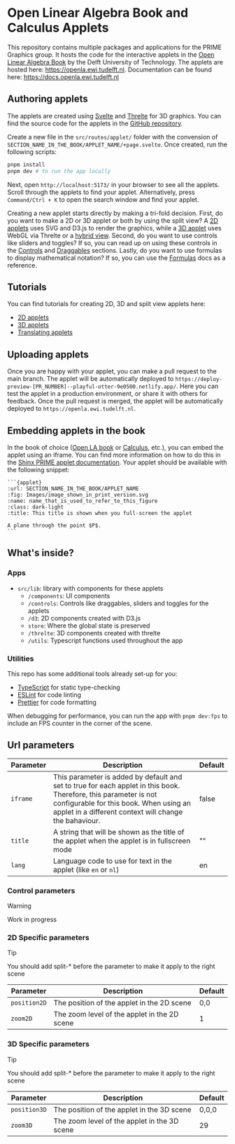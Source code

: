 # Open Linear Algebra Book and Calculus Applets

This repository contains multiple packages and applications for the PRIME Graphics group. It hosts the code for the interactive applets in the [Open Linear Algebra Book](https://interactivetextbooks.tudelft.nl/linear-algebra/) by the Delft University of Technology. The applets are hosted here: https://openla.ewi.tudelft.nl. Documentation can be found here: https://docs.openla.ewi.tudelft.nl

## Authoring applets

The applets are created using [Svelte](https://svelte.dev/) and [Threlte](https://threlte.xyz/) for 3D graphics.
You can find the source code for the applets in the [GitHub repository](https://github.com/PRIME-TU-Delft/Open-LA-Applets).

Create a new file in the `src/routes/applet/` folder with the convension of `SECTION_NAME_IN_THE_BOOK/APPLET_NAME/+page.svelte`.
Once created, run the following scripts:

```bash
pnpm install
pnpm dev # to run the app locally
```

Next, open `http://localhost:5173/` in your browser to see all the applets. Scroll through the applets to find your applet.
Alternatively, press `Command/Ctrl + K` to open the search window and find your applet.

Creating a new applet starts directly by making a tri-fold decision. First, do you want to make a 2D or 3D applet or both by using the split view? A [2D applets](https://docs.openla.ewi.tudelft.nl/?path=/docs/initialize-canvas2d--docs) uses SVG and D3.js to render the graphics, while a [3D applet](https://docs.openla.ewi.tudelft.nl/?path=/docs/initialize-canvas3d--docs) uses WebGL via Threlte or a [hybrid view](https://docs.openla.ewi.tudelft.nl/?path=/docs/initialize-splitcanvas2d--docs). Second, do you want to use controls like sliders and toggles? If so, you can read up on using these controls in the
[Controls](https://docs.openla.ewi.tudelft.nl/?path=/docs/initialize-controls--docs) and [Draggables](https://docs.openla.ewi.tudelft.nl/?path=/docs/initialize-draggables--docs) sections. Lastly, do you want to use formulas to display mathematical notation? If so, you can use the [Formulas](https://docs.openla.ewi.tudelft.nl/?path=/docs/initialize-formulas--docs) docs as a reference.

## Tutorials

You can find tutorials for creating 2D, 3D and split view applets here:

- [2D applets](https://docs.openla.ewi.tudelft.nl/?path=/docs/tutorials-tutorial-2d--docs)
- [3D applets](https://docs.openla.ewi.tudelft.nl/?path=/docs/tutorials-tutorial-3d--docs)
- [Translating applets](https://docs.openla.ewi.tudelft.nl/?path=/docs/tutorials-tutorial-translation--docs)

## Uploading applets

Once you are happy with your applet, you can make a pull request to the main branch. The applet will be automatically
deployed to `https://deploy-preview-[PR_NUMBER]--playful-otter-9e0500.netlify.app/`. Here you can test the applet in a production
environment, or share it with others for feedback. Once the pull request is merged, the applet will be automatically
deployed to `https://openla.ewi.tudelft.nl`.

## Embedding applets in the book

In the book of choice ([Open LA book](https://github.com/TUDelft-PRIME-Books/Linear-Algebra) or [Calculus](https://github.com/TUDelft-PRIME-Books/Calculus), etc.),
you can embed the applet using an iframe. You can find more information on how to do this in the
[Shinx PRIME applet documentation](https://github.com/TeachBooks/Sphinx-PRIME-applets). Your applet should be available with the following snippet:

````
```{applet}
:url: SECTION_NAME_IN_THE_BOOK/APPLET_NAME
:fig: Images/image_shown_in_print_version.svg
:name: name_that_is_used_to_refer_to_this_figure
:class: dark-light
:title: This title is shown when you full-screen the applet

A plane through the point $P$.
```
````

## What's inside?

### Apps

- `src/lib`: library with components for these applets
  - `/components`: UI components
  - `/controls`: Controls like draggables, sliders and toggles for the applets
  - `/d3`: 2D components created with D3.js
  - `store`: Where the global state is preserved
  - `/threlte`: 3D components created with threlte
  - `/utils`: Typescript functions used throughout the app

### Utilities

This repo has some additional tools already set-up for you:

- [TypeScript](https://www.typescriptlang.org/) for static type-checking
- [ESLint](https://eslint.org/) for code linting
- [Prettier](https://prettier.io) for code formatting

When debugging for performance, you can run the app with `pnpm dev:fps` to include an FPS counter in the corner of the scene.

## Url parameters

<!-- Autocomplete makes a mess out of this table :( -->

| Parameter | Description                                                                                                                                                                                                          | Default |
| --------- | -------------------------------------------------------------------------------------------------------------------------------------------------------------------------------------------------------------------- | ------- |
| `iframe`  | This parameter is added by default and set to true for each applet in this book. Therefore, this parameter is not configurable for this book. When using an applet in a different context will change the bahaviour. | false   |
| `title`   | A string that will be shown as the title of the applet when the applet is in fullscreen mode                                                                                                                         | ""      |
| `lang`    | Language code to use for text in the applet (like `en` or `nl`)                                                                                                                                                      | en      |

### Control parameters

> [!WARNING]
> Work in progress

### 2D Specific parameters

> [!TIP]
> You should add split-\* before the parameter to make it apply to the right scene

| Parameter    | Description                                  | Default |
| ------------ | -------------------------------------------- | ------- |
| `position2D` | The position of the applet in the 2D scene   | 0,0     |
| `zoom2D`     | The zoom level of the applet in the 2D scene | 1       |

### 3D Specific parameters

> [!TIP]
> You should add split-\* before the parameter to make it apply to the right scene

| Parameter    | Description                                  | Default |
| ------------ | -------------------------------------------- | ------- |
| `position3D` | The position of the applet in the 3D scene   | 0,0,0   |
| `zoom3D`     | The zoom level of the applet in the 3D scene | 29      |
